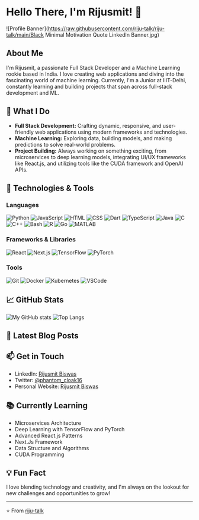 # Hello There, I'm Rijusmit! 👋

![Profile Banner](https://raw.githubusercontent.com/riju-talk/riju-talk/main/Black Minimal Motivation Quote LinkedIn Banner.jpg)

## About Me

I'm Rijusmit, a passionate Full Stack Developer and a Machine Learning rookie based in India. I love creating web applications and diving into the fascinating world of machine learning. Currently, I'm a Junior at IIIT-Delhi, constantly learning and building projects that span across full-stack development and ML.

## 🌟 What I Do

- **Full Stack Development:** Crafting dynamic, responsive, and user-friendly web applications using modern frameworks and technologies.
- **Machine Learning:** Exploring data, building models, and making predictions to solve real-world problems.
- **Project Building:** Always working on something exciting, from microservices to deep learning models, integrating UI/UX frameworks like React.js, and utilizing tools like the CUDA framework and OpenAI APIs.

## 🚀 Technologies & Tools

### Languages
![Python](https://img.shields.io/badge/-Python-3776AB?logo=python&logoColor=white&style=flat-square)
![JavaScript](https://img.shields.io/badge/-JavaScript-F7DF1E?logo=javascript&logoColor=white&style=flat-square)
![HTML](https://img.shields.io/badge/-HTML-E34F26?logo=html5&logoColor=white&style=flat-square)
![CSS](https://img.shields.io/badge/-CSS-1572B6?logo=css3&logoColor=white&style=flat-square)
![Dart](https://img.shields.io/badge/-Dart-0175C2?logo=dart&logoColor=white&style=flat-square)
![TypeScript](https://img.shields.io/badge/-TypeScript-3178C6?logo=typescript&logoColor=white&style=flat-square)
![Java](https://img.shields.io/badge/-Java-007396?logo=java&logoColor=white&style=flat-square)
![C](https://img.shields.io/badge/-C-A8B9CC?logo=c&logoColor=white&style=flat-square)
![C++](https://img.shields.io/badge/-C++-00599C?logo=cplusplus&logoColor=white&style=flat-square)
![Bash](https://img.shields.io/badge/-Bash-4EAA25?logo=gnubash&logoColor=white&style=flat-square)
![R](https://img.shields.io/badge/-R-276DC3?logo=r&logoColor=white&style=flat-square)
![Go](https://img.shields.io/badge/-Go-00ADD8?logo=go&logoColor=white&style=flat-square)
![MATLAB](https://img.shields.io/badge/-MATLAB-0076A8?logo=mathworks&logoColor=white&style=flat-square)

### Frameworks & Libraries
![React](https://img.shields.io/badge/-React-61DAFB?logo=react&logoColor=white&style=flat-square)
![Next.js](https://img.shields.io/badge/-Next.js-000000?logo=next.js&logoColor=white&style=flat-square)
![TensorFlow](https://img.shields.io/badge/-TensorFlow-FF6F00?logo=tensorflow&logoColor=white&style=flat-square)
![PyTorch](https://img.shields.io/badge/-PyTorch-EE4C2C?logo=pytorch&logoColor=white&style=flat-square)

### Tools
![Git](https://img.shields.io/badge/-Git-F05032?logo=git&logoColor=white&style=flat-square)
![Docker](https://img.shields.io/badge/-Docker-2496ED?logo=docker&logoColor=white&style=flat-square)
![Kubernetes](https://img.shields.io/badge/-Kubernetes-326CE5?logo=kubernetes&logoColor=white&style=flat-square)
![VSCode](https://img.shields.io/badge/-VSCode-007ACC?logo=visual-studio-code&logoColor=white&style=flat-square)

## 📈 GitHub Stats

![My GitHub stats](https://github-readme-stats.vercel.app/api?username=riju-talk&show_icons=true&theme=radical)
![Top Langs](https://github-readme-stats.vercel.app/api/top-langs/?username=riju-talk&layout=compact&theme=radical)

## 📝 Latest Blog Posts

<!-- BLOG-POST-LIST:START -->
<!-- BLOG-POST-LIST:END -->

## 📫 Get in Touch

- LinkedIn: [Rijusmit Biswas](https://www.linkedin.com/in/rijusmit-biswas-933a3524b/)
- Twitter: [@phantom_cloak16](https://x.com/Phantom_Cloak16)
- Personal Website: [Rijusmit Biswas](https://rijusmit.com)

## 📚 Currently Learning

- Microservices Architecture
- Deep Learning with TensorFlow and PyTorch
- Advanced React.js Patterns
- Next.Js Framework
- Data Structure and Algorithms
- CUDA Programming

## 💡 Fun Fact

I love blending technology and creativity, and I'm always on the lookout for new challenges and opportunities to grow!

---

⭐️ From [riju-talk](https://github.com/riju-talk)
